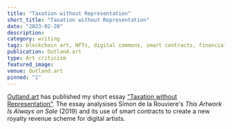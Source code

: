```yaml
---
title: "Taxation without Representation"
short_title: "Taxation without Representation"
date: "2023-02-20"
description:
category: writing
tagz: blockchain art, NFTs, digital commons, smart contracts, financialisation
publication: Outland.art
type: Art criticism
featured_image:
venue: Outland.art
pinned: "1"
---
```


[Outland.art](https://outland.art/) has published my short essay ["Taxation without Representation"](https://outland.art/simon-de-la-rouviere-this-artwork-is-always-on-sale/). The essay analysises Simon de la Rouviere's _This Artwork Is Always on Sale_ (2019) and its use of smart contracts to create a new royalty revenue scheme for digital artists.
